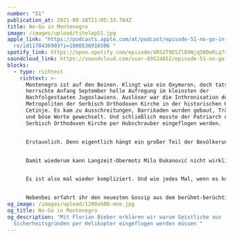 ```yaml
---
number: "51"
publication_at: 2021-09-28T21:05:33.764Z
title: No-Go in Montenegro
image: /images/upload/titelep51.jpg
apple_link: "https://podcasts.apple.com/at/podcast/episode-51-no-go-in-monteneg\
  ro/id1170436903?i=1000536916506 "
spotify_link: https://open.spotify.com/episode/4RS2T9ESZl09Njq580oKLq?si=57dc1ef09b0640fa
soundcloud_link: https://soundcloud.com/user-89524652/episode-51-no-go-in-montenegro
blocks:
  - type: richtext
    richtext: >-
      Montenegro ist auf den Beinen. Klingt wie ein Oxymoron, doch tatsächlich
      herrschte Anfang September helle Aufregung im kleinsten der
      Nachfolgestaaten Jugoslawiens. Auslöser war die Inthronisation des
      Metropoliten der Serbisch Orthodoxen Kirche in der historischen Hauptstadt
      Cetinje. Es kam zu Ausschreitungen, Barrikaden wurden gebaut, Tränengas
      und böse Worte gewechselt. Und schließlich musste der Patriarch der
      Serbisch Orthodoxen Kirche per Hubschrauber eingeflogen werden.


      Erstaunlich. Denn eigentlich hängt ein großer Teil der Bevölkerung genau dieser Serbisch Orthodoxen Kirche an. Die steht jedoch im Ruch, die Unabhängigkeit Montenegros nicht so wirklich akzeptieren zu können - und immer wieder mit einem Großserbien zu liebäugeln.


      Damit wiederum kann Langzeit-Obermotz Milo Đukanović nicht wirklich umgehen. Ihm wäre eine Montenegrinisch Orthodoxe Kirche lieber. So tobt seit Wochen wenn nicht auf der Straße so doch auf jeden Fall in den sozialen und klassischen Medien eine Schlacht um die Deutung der Ereignisse. Und im Hintergrund schwingt immer die Frage mit: Gibt es so etwas wie eine klar abgrenzbare montenegrinische Nationalidentität? Und wer hat eigentlich ein Problem damit?


      Es ist also mal wieder kompliziert. Und wie jedes Mal, wenn es kompliziert wird, müssen sich Krsto und Danijel Hilfe holen. Gott (katholisch) sei Dank, hatte Florian Bieber, Politologe von der Karl-Franzens-Universität Graz Zeit, in die Sendung zu kommen.


      Nebenbei erfahrt ihr den neuesten Gossip aus dem berühmt-berüchtigten Balkanforum, den Hintergrund der aktuellen Spannungen zwischen Kosovo und Serbien und warum Reisen nach Slowenien derzeit noch weniger zu empfehlen sind, als sonst...
og_image: /images/upload/1200x600-mne.jpg
og_title: No-Go in Montenegro
og_description: "Mit Florian Bieber erklären wir warum Geistliche aus
  Sicherheitsgründen per Helikopter eingeflogen werden müssen "
---
```

